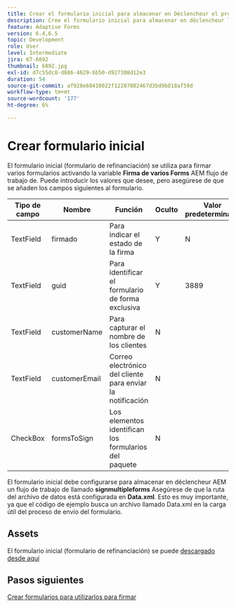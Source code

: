 ```yaml
---
title: Crear el formulario inicial para almacenar en Déclencheur el proceso
description: Cree el formulario inicial para almacenar en déclencheur la notificación por correo electrónico e iniciar el proceso de firma.
feature: Adaptive Forms
version: 6.4,6.5
topic: Development
role: User
level: Intermediate
jira: KT-6892
thumbnail: 6892.jpg
exl-id: d7c55dc8-d886-4629-bb50-d927308d12e3
duration: 54
source-git-commit: af928e60410022f12207082467d3bd9b818af59d
workflow-type: tm+mt
source-wordcount: '177'
ht-degree: 6%

---
```


# Crear formulario inicial

El formulario inicial (formulario de refinanciación) se utiliza para firmar varios formularios activando la variable **Firma de varios Forms** AEM flujo de trabajo de. Puede introducir los valores que desee, pero asegúrese de que se añaden los campos siguientes al formulario.

| Tipo de campo | Nombre | Función | Oculto | Valor predeterminado |
| ------------------------|---------------------------------------|--------------------|--------|----------------- |
| TextField | firmado | Para indicar el estado de la firma | Y | N |
| TextField | guid | Para identificar el formulario de forma exclusiva | Y | 3889 |
| TextField | customerName | Para capturar el nombre de los clientes | N |
| TextField | customerEmail | Correo electrónico del cliente para enviar la notificación | N |
| CheckBox | formsToSign | Los elementos identifican los formularios del paquete | N |

El formulario inicial debe configurarse para almacenar en déclencheur AEM un flujo de trabajo de llamado **signmultipleforms**
Asegúrese de que la ruta del archivo de datos está configurada en **Data.xml**. Esto es muy importante, ya que el código de ejemplo busca un archivo llamado Data.xml en la carga útil del proceso de envío del formulario.

## Assets

El formulario inicial (formulario de refinanciación) se puede [descargado desde aquí](assets/refinance-form.zip)

## Pasos siguientes

[Crear formularios para utilizarlos para firmar](./create-forms-for-signing.md)
